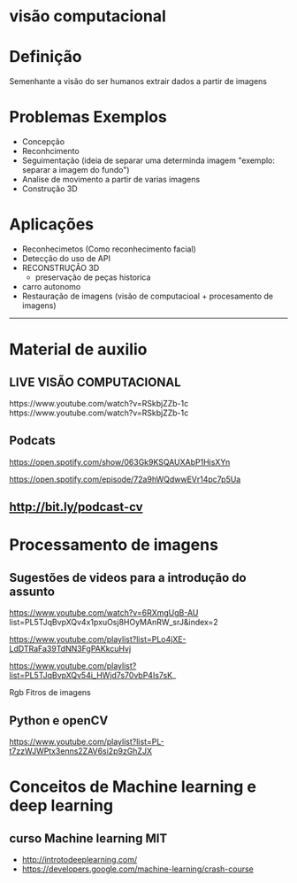 # visão computacional


# Definição

Semenhante a visão do ser humanos
extrair dados a partir de imagens

# Problemas Exemplos
- Concepção 
- Reconhcimento 
- Seguimentação (ideia de separar uma determinda imagem "exemplo: separar a imagem do fundo")
- Analise de movimento a partir de varias imagens
- Construção 3D

# Aplicações
- Reconhecimetos (Como reconhecimento facial)
- Detecção do uso de API 
- RECONSTRUÇÃO 3D
    - preservação de peças historica
- carro autonomo
- Restauração de imagens (visão de computacioal + procesamento de imagens)
--------------------------------------------------------------------
# Material de auxilio

## LIVE VISÃO COMPUTACIONAL

<html>
    <body>
    <link> https://www.youtube.com/watch?v=RSkbjZZb-1c <link>

<link>https://www.youtube.com/watch?v=RSkbjZZb-1c<link>
    </body>
</html>

## Podcats

https://open.spotify.com/show/063Gk9KSQAUXAbP1HjsXYn

https://open.spotify.com/episode/72a9hWQdwwEVr14pc7p5Ua

http://bit.ly/podcast-cv
--------------------------------------------------------------------
# Processamento de imagens

## Sugestões de videos para a introdução do assunto

https://www.youtube.com/watch?v=6RXmgUgB-AU list=PL5TJqBvpXQv4x1pxuOsj8HOyMAnRW_srJ&index=2

https://www.youtube.com/playlist?list=PLo4jXE-LdDTRaFa39TdNN3FgPAKkcuHvj 

https://www.youtube.com/playlist?list=PL5TJqBvpXQv54i_HWjd7s70vbP4Is7sK_

Rgb
Fitros de imagens

## Python e openCV
https://www.youtube.com/playlist?list=PL-t7zzWJWPtx3enns2ZAV6si2p9zGhZJX

# Conceitos de Machine learning e deep learning
## curso Machine learning MIT 
    
- http://introtodeeplearning.com/
- https://developers.google.com/machine-learning/crash-course
